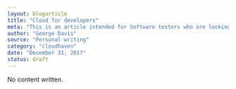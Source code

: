 ```yaml
---
layout: blogarticle
title: "Cloud for developers"
meta: "This is an article intended for Software testers who are looking at the Cloud and asking why should I care."
author: "George Davis"
source: "Personal writing"
category: "cloudhaven"
date: "December 31, 2017"
status: draft
---
```


No content written.